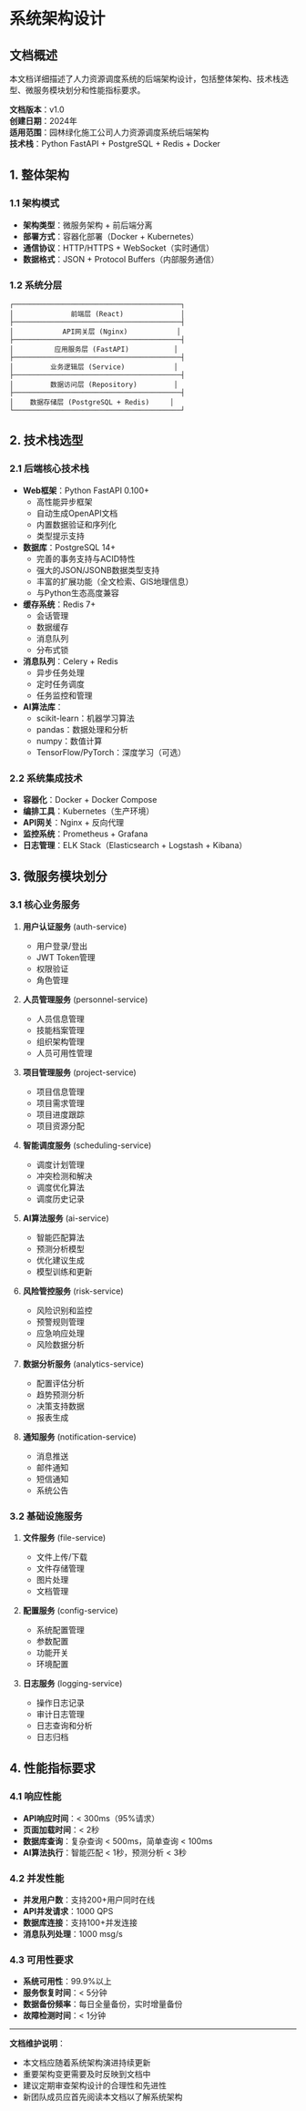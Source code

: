 # 系统架构设计

## 文档概述

本文档详细描述了人力资源调度系统的后端架构设计，包括整体架构、技术栈选型、微服务模块划分和性能指标要求。

**文档版本**：v1.0  
**创建日期**：2024年  
**适用范围**：园林绿化施工公司人力资源调度系统后端架构  
**技术栈**：Python FastAPI + PostgreSQL + Redis + Docker

## 1. 整体架构

### 1.1 架构模式
- **架构类型**：微服务架构 + 前后端分离
- **部署方式**：容器化部署（Docker + Kubernetes）
- **通信协议**：HTTP/HTTPS + WebSocket（实时通信）
- **数据格式**：JSON + Protocol Buffers（内部服务通信）

### 1.2 系统分层
```
┌─────────────────────────────────────────┐
│              前端层 (React)              │
├─────────────────────────────────────────┤
│            API网关层 (Nginx)            │
├─────────────────────────────────────────┤
│          应用服务层 (FastAPI)           │
├─────────────────────────────────────────┤
│         业务逻辑层 (Service)            │
├─────────────────────────────────────────┤
│         数据访问层 (Repository)         │
├─────────────────────────────────────────┤
│    数据存储层 (PostgreSQL + Redis)     │
└─────────────────────────────────────────┘
```

## 2. 技术栈选型

### 2.1 后端核心技术栈
- **Web框架**：Python FastAPI 0.100+
  - 高性能异步框架
  - 自动生成OpenAPI文档
  - 内置数据验证和序列化
  - 类型提示支持
- **数据库**：PostgreSQL 14+
  - 完善的事务支持与ACID特性
  - 强大的JSON/JSONB数据类型支持
  - 丰富的扩展功能（全文检索、GIS地理信息）
  - 与Python生态高度兼容
- **缓存系统**：Redis 7+
  - 会话管理
  - 数据缓存
  - 消息队列
  - 分布式锁
- **消息队列**：Celery + Redis
  - 异步任务处理
  - 定时任务调度
  - 任务监控和管理
- **AI算法库**：
  - scikit-learn：机器学习算法
  - pandas：数据处理和分析
  - numpy：数值计算
  - TensorFlow/PyTorch：深度学习（可选）

### 2.2 系统集成技术
- **容器化**：Docker + Docker Compose
- **编排工具**：Kubernetes（生产环境）
- **API网关**：Nginx + 反向代理
- **监控系统**：Prometheus + Grafana
- **日志管理**：ELK Stack（Elasticsearch + Logstash + Kibana）

## 3. 微服务模块划分

### 3.1 核心业务服务
1. **用户认证服务** (auth-service)
   - 用户登录/登出
   - JWT Token管理
   - 权限验证
   - 角色管理

2. **人员管理服务** (personnel-service)
   - 人员信息管理
   - 技能档案管理
   - 组织架构管理
   - 人员可用性管理

3. **项目管理服务** (project-service)
   - 项目信息管理
   - 项目需求管理
   - 项目进度跟踪
   - 项目资源分配

4. **智能调度服务** (scheduling-service)
   - 调度计划管理
   - 冲突检测和解决
   - 调度优化算法
   - 调度历史记录

5. **AI算法服务** (ai-service)
   - 智能匹配算法
   - 预测分析模型
   - 优化建议生成
   - 模型训练和更新

6. **风险管控服务** (risk-service)
   - 风险识别和监控
   - 预警规则管理
   - 应急响应处理
   - 风险数据分析

7. **数据分析服务** (analytics-service)
   - 配置评估分析
   - 趋势预测分析
   - 决策支持数据
   - 报表生成

8. **通知服务** (notification-service)
   - 消息推送
   - 邮件通知
   - 短信通知
   - 系统公告

### 3.2 基础设施服务
1. **文件服务** (file-service)
   - 文件上传/下载
   - 文件存储管理
   - 图片处理
   - 文档管理

2. **配置服务** (config-service)
   - 系统配置管理
   - 参数配置
   - 功能开关
   - 环境配置

3. **日志服务** (logging-service)
   - 操作日志记录
   - 审计日志管理
   - 日志查询和分析
   - 日志归档

## 4. 性能指标要求

### 4.1 响应性能
- **API响应时间**：< 300ms（95%请求）
- **页面加载时间**：< 2秒
- **数据库查询**：复杂查询 < 500ms，简单查询 < 100ms
- **AI算法执行**：智能匹配 < 1秒，预测分析 < 3秒

### 4.2 并发性能
- **并发用户数**：支持200+用户同时在线
- **API并发请求**：1000 QPS
- **数据库连接**：支持100+并发连接
- **消息队列处理**：1000 msg/s

### 4.3 可用性要求
- **系统可用性**：99.9%以上
- **服务恢复时间**：< 5分钟
- **数据备份频率**：每日全量备份，实时增量备份
- **故障检测时间**：< 1分钟

---

**文档维护说明**：
- 本文档应随着系统架构演进持续更新
- 重要架构变更需要及时反映到文档中
- 建议定期审查架构设计的合理性和先进性
- 新团队成员应首先阅读本文档以了解系统架构
